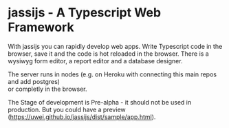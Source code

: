jassijs - A Typescript Web Framework
====================================

With jassijs you can rapidly develop web apps. 
Write Typescript code in the browser, save it and the code is hot reloaded in the browser.
There is a wysiwyg form editor, a report editor and a database designer.

The server runs in nodes (e.g. on Heroku with connecting this main repos and add postgres)  
or completly in the browser.

The Stage of development is Pre-alpha - it should not be used in production.
But you could have a preview (https://uwei.github.io/jassijs/dist/sample/app.html). 

